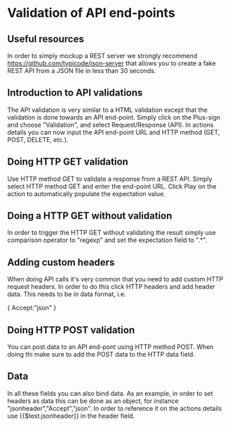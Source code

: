 Validation of API end-points
============

Useful resources
----------------
In order to simply mockup a REST server we strongly recommend https://github.com/typicode/json-server that allows you to create a fake REST API from a JSON file in less than 30 seconds. 


Introduction to API validations
-------------------------------
The API validation is very similar to a HTML validation except that the validation is done towards an API end-point. Simply click on the Plus-sign and choose "Validation", and select Request/Response (API). In actions details you can now input the API end-point URL and HTTP method (GET, POST, DELETE, etc.).

Doing HTTP GET validation
-------------------------
Use HTTP method GET to validate a response from a REST API. Simply select HTTP method GET and enter the end-point URL. Click Play on the action to automatically populate the expectation value. 

Doing a HTTP GET without validation
-----------------------------------
In order to trigger the HTTP GET without validating the result simply use comparison operator to "regexp" and set the expectation field to ".*". 

Adding custom headers
---------------------
When doing API calls it's very common that you need to add custom HTTP request headers. In order to do this click HTTP headers and add header data. This needs to be in data format, i.e.

{
  Accept:"json"
}

Doing HTTP POST validation
--------------------------
You can post data to an API end-pont using HTTP method POST. When doing thi make sure to add the POST data to the HTTP data field. 

Data
----
In all these fields you can also bind data. As an example, in order to set headers as data this can be done as an object, for instance "jsonheader","Accept","json". In order to reference it on the actions details use {{$test.jsonheader}} in the header field. 